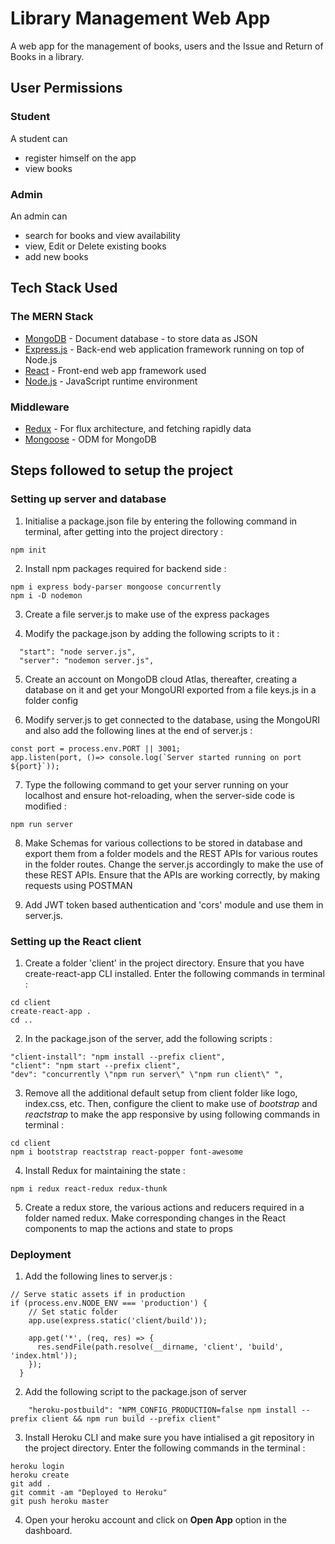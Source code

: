 # Library Management Web App

A web app for the management of books, users and the Issue and Return of Books in a library.

## User Permissions

### Student

A student can

* register himself on the app
* view books

  
### Admin

An admin can


* search for books and view availability
* view, Edit or Delete existing books
* add new books



## Tech Stack Used

### The MERN Stack

* [MongoDB](https://docs.mongodb.com/) - Document database - to store data as JSON 
* [Express.js](https://devdocs.io/express/) - Back-end web application framework running on top of Node.js
* [React](https://reactjs.org/docs/) - Front-end web app framework used
* [Node.js](https://nodejs.org/en/docs/) - JavaScript runtime environment 

### Middleware

* [Redux](https://redux.js.org/basics/usage-with-react) - For flux architecture, and fetching rapidly data
* [Mongoose](https://mongoosejs.com/docs/guide.html) - ODM for MongoDB

## Steps followed to setup the project

### Setting up server and database

1. Initialise a package.json file by entering the following command in terminal, after getting into the project directory :

```(bash)
npm init
```

2. Install npm packages required for backend side :

```(bash)
npm i express body-parser mongoose concurrently
npm i -D nodemon
```

3. Create a file server.js to make use of the express packages 

4. Modify the package.json by adding the following scripts to it :

```(JSON)
  "start": "node server.js",
  "server": "nodemon server.js",
```

5. Create an account on MongoDB cloud Atlas, thereafter, creating a database on it and get your MongoURI exported from a file keys.js in a folder config

6. Modify server.js to get connected to the database, using the MongoURI and also add the following lines at the end of server.js :

```(JavaScript)
const port = process.env.PORT || 3001;
app.listen(port, ()=> console.log(`Server started running on port ${port}`));
```

7. Type the following command to get your server running on your localhost and ensure hot-reloading, when the server-side code is modified :

```(bash)
npm run server
```

8. Make Schemas for various collections to be stored in database and export them from a folder models and the REST APIs for various routes in the folder routes. Change the server.js accordingly to make the use of these REST APIs. Ensure that the APIs are working correctly, by making requests using POSTMAN

9. Add JWT token based authentication and 'cors' module and use them in server.js. 

### Setting up the React client

1. Create a folder 'client' in the project directory. Ensure that you have create-react-app CLI installed. Enter the following commands in terminal :

```(bash)
cd client
create-react-app .
cd ..
```

2. In the package.json of the server, add the following scripts :

```(JSON)
"client-install": "npm install --prefix client",
"client": "npm start --prefix client",
"dev": "concurrently \"npm run server\" \"npm run client\" ",
```

3. Remove all the additional default setup from client folder like logo, index.css, etc. Then, configure the client to make use of *bootstrap* and *reactstrap* to make the app responsive by using following commands in terminal :

```(bash)
cd client
npm i bootstrap reactstrap react-popper font-awesome 
```



4. Install Redux for maintaining the state :

```(Terminal)
npm i redux react-redux redux-thunk
```

5. Create a redux store, the various actions and reducers required in a folder named redux. Make corresponding changes in the React components to map the actions and state to props

### Deployment

1. Add the following lines to server.js :

```(JavaScript)
// Serve static assets if in production
if (process.env.NODE_ENV === 'production') {
    // Set static folder
    app.use(express.static('client/build'));
  
    app.get('*', (req, res) => {
      res.sendFile(path.resolve(__dirname, 'client', 'build', 'index.html'));
    });
  }
```

2. Add the following script to the package.json of server

```(JSON)
    "heroku-postbuild": "NPM_CONFIG_PRODUCTION=false npm install --prefix client && npm run build --prefix client"
```

3. Install Heroku CLI and make sure you have intialised a git repository in the project directory. Enter the following commands in the terminal :

```(bash)
heroku login
heroku create
git add .
git commit -am "Deployed to Heroku"
git push heroku master
```

4. Open your heroku account and click on **Open App** option in the dashboard.
